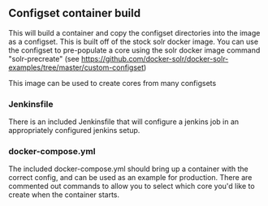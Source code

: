 ## Configset container build

This will build a container and copy the configset directories into the image
as a configset.  This is built off of the stock solr docker image.  You can use
the configset to pre-populate a core using the solr docker image command
"solr-precreate" (see
https://github.com/docker-solr/docker-solr-examples/tree/master/custom-configset)

This image can be used to create cores from many configsets

### Jenkinsfile

There is an included Jenkinsfile that will configure a jenkins job in an
appropriately configured jenkins setup.

### docker-compose.yml

The included docker-compose.yml should bring up a container with the correct
config, and can be used as an example for production.  There are commented out
commands to allow you to select which core you'd like to create when the
container starts.

